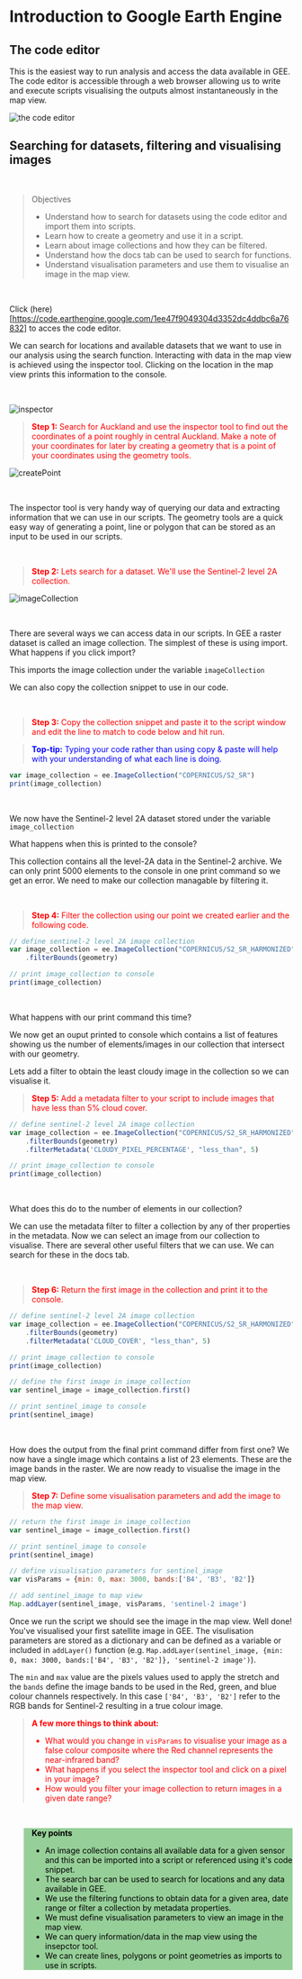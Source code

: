 # Introduction to Google Earth Engine
## The code editor 
This is the easiest way to run analysis and access the data available in GEE. The code editor is accessible through a web browser allowing us to write and execute scripts visualising the outputs almost instantaneously in the map view.

![the code editor][fig1]

[fig1]: ./figures/codeEditor.png

<div style="page-break-after: always;"></div>

## Searching for datasets, filtering and visualising images

<br />

>Objectives
>* Understand how to search for datasets using the code editor and import them into scripts.
>* Learn how to create a geometry and use it in a script.
>* Learn about image collections and how they can be filtered. 
>* Understand how the docs tab can be used to search for functions.
>* Understand visualisation parameters and use them to visualise an image in the map view. 

<br />

Click (here)[https://code.earthengine.google.com/1ee47f9049304d3352dc4ddbc6a76832] to acces the code editor.

We can search for locations and available datasets that we want to use in our analysis using the search function. Interacting with data in the map view is achieved using the inspector tool. Clicking on the location in the map view prints this information to the console.

<br />

![inspector][fig2]

[fig2]:./figures/inspector.png

<div style="page-break-after: always;"></div>

><span style="color:red"> **Step 1:** Search for Auckland and use the inspector tool to find out the coordinates of a point roughly in central Auckland. Make a note of your coordinates for later by creating a geometry that is a point of your coordinates using the geometry tools.</span>

![createPoint][fig3]

[fig3]:./figures/createPoint.png

<br />

The inspector tool is very handy way of querying our data and extracting information that we can use in our scripts. The geometry tools are a quick easy way of generating a point, line or polygon that can be stored as an input to be used in our scripts. 

<br />

><span style="color:red"> **Step 2:** Lets search for a dataset. We'll use the Sentinel-2 level 2A collection. </span>

![imageCollection][fig4]

[fig4]:./figures/imageCollection.png

<br />

There are several ways we can access data in our scripts. In GEE a raster dataset is called an image collection. The simplest of these is using import. What happens if you click import?  

This imports the image collection under the variable ```imageCollection```  

 We can also copy the collection snippet to use in our code. 

<br />

><span style="color:red"> **Step 3:** Copy the collection snippet and paste it to the script window and edit the line to match to code below and hit run.  </span>

><span style="color:blue"> **Top-tip:** Typing your code rather than using copy & paste will help with your understanding of what each line is doing.</span>

```Javascript
var image_collection = ee.ImageCollection("COPERNICUS/S2_SR")
print(image_collection)
```

<br />

We now have the Sentinel-2 level 2A dataset stored under the variable ```image_collection```  

What happens when this is printed to the console?  

This collection contains all the level-2A data in the Sentinel-2 archive. We  can only print 5000 elements to the console in one print command so we get an error. We need to make our collection managable by filtering it. 

<br />


><span style="color:red"> **Step 4:** Filter the collection using our point we created earlier and the following code.</span>

```Javascript
// define sentinel-2 level 2A image collection
var image_collection = ee.ImageCollection("COPERNICUS/S2_SR_HARMONIZED")
    .filterBounds(geometry)

// print image_collection to console
print(image_collection)
```

<br />

What happens with our print command this time?  

We now get an ouput printed to console which contains a list of features showing us the number of elements/images in our collection that intersect with our geometry.  

Lets add a filter to obtain the least cloudy image in the collection so we can visualise it. 

<div style="page-break-after: always;"></div>

><span style="color:red"> **Step 5:** Add a metadata filter to your script to include images that have less than 5% cloud cover.</span>

```Javascript
// define sentinel-2 level 2A image collection 
var image_collection = ee.ImageCollection("COPERNICUS/S2_SR_HARMONIZED")
    .filterBounds(geometry)
    .filterMetadata('CLOUDY_PIXEL_PERCENTAGE', "less_than", 5)

// print image_collection to console
print(image_collection)
```

<br />

What does this do to the number of elements in our collection?  

We can use the metadata filter to filter a collection by any of ther properties in the metadata. Now we can select an image from our collection to visualise. There are several other useful filters that we can use. We can search for these in the docs tab.

<br />

><span style="color:red"> **Step 6:** Return the first image in the collection and print it to the console.</span>

```Javascript
// define sentinel-2 level 2A image collection 
var image_collection = ee.ImageCollection("COPERNICUS/S2_SR_HARMONIZED")
    .filterBounds(geometry)
    .filterMetadata('CLOUD_COVER', "less_than", 5)

// print image_collection to console
print(image_collection)

// define the first image in image_collection
var sentinel_image = image_collection.first()

// print sentinel_image to console
print(sentinel_image)
```
<br />

How does the output from the final print command differ from first one? We now have a single image which contains a list of 23 elements. These are the image bands in the raster. We are now ready to visualise the image in the map view. 

<div style="page-break-after: always;"></div>

><span style="color:red"> **Step 7:** Define some visualisation parameters and add the image to the map view.</span>

```Javascript
// return the first image in image_collection
var sentinel_image = image_collection.first()

// print sentinel_image to console
print(sentinel_image)

// define visualisation parameters for sentinel_image
var visParams = {min: 0, max: 3000, bands:['B4', 'B3', 'B2']}

// add sentinel_image to map view
Map.addLayer(sentinel_image, visParams, 'sentinel-2 image')
```

Once we run the script we should see the image in the map view. Well done! You've visualised your first satellite image in GEE. The visulisation parameters are stored as a dictionary and can be defined as a variable or included in ```addLayer()``` function (e.g. ```Map.addLayer(sentinel_image, {min: 0, max: 3000, bands:['B4', 'B3', 'B2']}, 'sentinel-2 image')```).  

The ```min``` and ```max``` value are the pixels values used to apply the stretch and the ```bands``` define the image bands to be used in the Red, green, and blue colour channels respectively. In this case ```['B4', 'B3', 'B2']``` refer to the RGB bands for Sentinel-2 resulting in a true colour image.  

<div style="page-break-after: always;"></div>

<blockquote style=color:red>
<p><b>A few more things to think about:</b>
<ul>
<li>What would you change in <code>visParams</code> to visualise your image as a false colour composite where the Red channel represents the near-infrared band?</li>
<li>What happens if you select the inspector tool and click on a pixel in your image?</li>
<li>How would you filter your image collection to return images in a given date range?</li>
</p>
</blockquote> 

<br />

<blockquote style=color:black;background-color:#96CF98>
<p><b>Key points</b>
<ul>
<li>An image collection contains all available data for a given sensor and this can be imported into a script or referenced using it's code snippet.</li>
<li>The search bar can be used to search for locations and any data available in GEE.</li>
<li>We use the filtering functions to obtain data for a given area, date range or filter a collection by metadata properties.</li>
<li>We must define visualisation parameters to view an image in the map view.</li>
<li>We can query information/data in the map view using the insepctor tool.</li>
<li>We can create lines, polygons or point geometries as imports to use in scripts.</li>
</p>
</blockquote>
